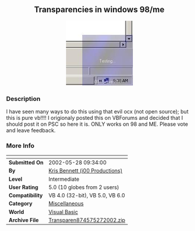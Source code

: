 ﻿<div align="center">

## Transparencies in windows 98/me

<img src="PIC20025271950117782.jpg">
</div>

### Description

I have seen many ways to do this using that evil ocx (not open source); but this is pure vb!!!! I origionaly posted this on VBForums and decided that I should post it on PSC so here it is. ONLY works on 98 and ME. Please vote and leave feedback.
 
### More Info
 


<span>             |<span>
---                |---
**Submitted On**   |2002-05-28 09:34:00
**By**             |[Kris Bennett \(i00 Productions\)](https://github.com/Planet-Source-Code/PSCIndex/blob/master/ByAuthor/kris-bennett-i00-productions.md)
**Level**          |Intermediate
**User Rating**    |5.0 (10 globes from 2 users)
**Compatibility**  |VB 4\.0 \(32\-bit\), VB 5\.0, VB 6\.0
**Category**       |[Miscellaneous](https://github.com/Planet-Source-Code/PSCIndex/blob/master/ByCategory/miscellaneous__1-1.md)
**World**          |[Visual Basic](https://github.com/Planet-Source-Code/PSCIndex/blob/master/ByWorld/visual-basic.md)
**Archive File**   |[Transparen874575272002\.zip](https://github.com/Planet-Source-Code/kris-bennett-i00-productions-transparencies-in-windows-98-me__1-35167/archive/master.zip)








